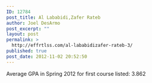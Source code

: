 ```yaml
---
ID: 12784
post_title: Al Lababidi,Zafer Rateb
author: Joel DesArmo
post_excerpt: ""
layout: post
permalink: >
  http://effrtlss.com/al-lababidizafer-rateb-3/
published: true
post_date: 2012-11-02 20:52:50
---
```

<p>Average GPA in Spring 2012 for first course listed: 3.862</p>